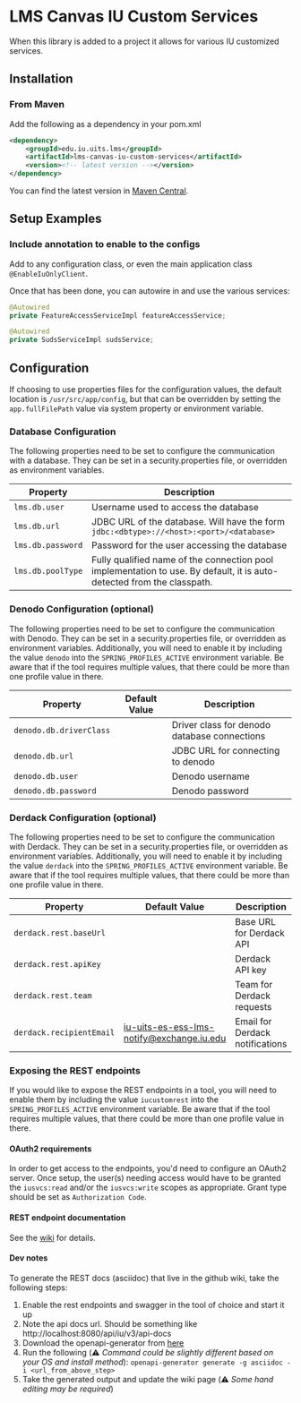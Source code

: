 # LMS Canvas IU Custom Services

When this library is added to a project it allows for various IU customized services.

## Installation
### From Maven
Add the following as a dependency in your pom.xml
```xml
<dependency>
    <groupId>edu.iu.uits.lms</groupId>
    <artifactId>lms-canvas-iu-custom-services</artifactId>
    <version><!-- latest version --></version>
</dependency>
```

You can find the latest version in [Maven Central](https://search.maven.org/search?q=g:edu.iu.uits.lms%20AND%20a:lms-canvas-iu-custom-services).

## Setup Examples
### Include annotation to enable to the configs
Add to any configuration class, or even the main application class `@EnableIuOnlyClient`.

Once that has been done, you can autowire in and use the various services:

```java
@Autowired
private FeatureAccessServiceImpl featureAccessService;

@Autowired
private SudsServiceImpl sudsService;
```

## Configuration
If choosing to use properties files for the configuration values, the default location is `/usr/src/app/config`, but 
that can be overridden by setting the `app.fullFilePath` value via system property or environment variable.

### Database Configuration
The following properties need to be set to configure the communication with a database.
They can be set in a security.properties file, or overridden as environment variables.

| Property          | Description                                                                                                            |
|-------------------|------------------------------------------------------------------------------------------------------------------------|
| `lms.db.user`     | Username used to access the database                                                                                   |
| `lms.db.url`      | JDBC URL of the database.  Will have the form `jdbc:<dbtype>://<host>:<port>/<database>`                               |
| `lms.db.password` | Password for the user accessing the database                                                                           |
| `lms.db.poolType` | Fully qualified name of the connection pool implementation to use. By default, it is auto-detected from the classpath. |

### Denodo Configuration (optional)
The following properties need to be set to configure the communication with Denodo.
They can be set in a security.properties file, or overridden as environment variables.
Additionally, you will need to enable it by including the value `denodo` into the `SPRING_PROFILES_ACTIVE` environment 
variable. Be aware that if the tool requires multiple values, that there could be more than one profile value in there.

| Property                 | Default Value | Description                                       |
|--------------------------|---------------|---------------------------------------------------|
| `denodo.db.driverClass`  |               | Driver class for denodo database connections      |
| `denodo.db.url`          |               | JDBC URL for connecting to denodo                 |
| `denodo.db.user`         |               | Denodo username                                   |
| `denodo.db.password`     |               | Denodo password                                   |

### Derdack Configuration (optional)
The following properties need to be set to configure the communication with Derdack.
They can be set in a security.properties file, or overridden as environment variables.
Additionally, you will need to enable it by including the value `derdack` into the `SPRING_PROFILES_ACTIVE` environment
variable. Be aware that if the tool requires multiple values, that there could be more than one profile value in there.

| Property                 | Default Value                             | Description                          |
|--------------------------|-------------------------------------------|--------------------------------------|
| `derdack.rest.baseUrl`   |                                           | Base URL for Derdack API             |
| `derdack.rest.apiKey`    |                                           | Derdack API key                      |
| `derdack.rest.team`      |                                           | Team for Derdack requests            |
| `derdack.recipientEmail` | iu-uits-es-ess-lms-notify@exchange.iu.edu | Email for Derdack notifications      |

### Exposing the REST endpoints
If you would like to expose the REST endpoints in a tool, you will need to enable them by including the value 
`iucustomrest` into the `SPRING_PROFILES_ACTIVE` environment variable. Be aware that if the tool requires multiple values, 
that there could be more than one profile value in there.

#### OAuth2 requirements
In order to get access to the endpoints, you'd need to configure an OAuth2 server.  Once setup, the user(s) needing access
would have to be granted the `iusvcs:read` and/or the `iusvcs:write` scopes as appropriate.  Grant type should be set as `Authorization Code`.

#### REST endpoint documentation
See the [wiki](wiki/API-Endpoint-Documentation) for details.

#### Dev notes
To generate the REST docs (asciidoc) that live in the github wiki, take the following steps:
1. Enable the rest endpoints and swagger in the tool of choice and start it up
2. Note the api docs url.  Should be something like http://localhost:8080/api/iu/v3/api-docs
3. Download the openapi-generator from [here](https://openapi-generator.tech/docs/installation)
4. Run the following (:warning: *Command could be slightly different based on your OS and install method*):
   `openapi-generator generate -g asciidoc -i <url_from_above_step>`
5. Take the generated output and update the wiki page (:warning: *Some hand editing may be required*)
